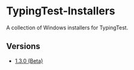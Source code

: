 # TypingTest-Installers
A collection of Windows installers for TypingTest.

## Versions
* [1.3.0 \(Beta\)](https://github.com/laelath/TypingTest-Installers/raw/master/TypingTest-1.3.0.msi)
